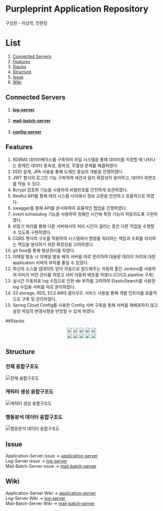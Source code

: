 <h1>Purpleprint Application Repository</h1>
<p>구성원 - 이상학, 전현정</p>

# List
1. [Connected Servers](#connected-servers)
2. [Features](#features)
3. [Stacks](#stacks)
4. [Structure](#structure)
5. [Issue](#issue)
6. [Wiki](#wiki)

## Connected Servers
1. <h4><a href="https://github.com/Purple-Print/log-server">log-server</a></h4>
2. <h4><a href="https://github.com/Purple-Print/PurplePrintMailBatchServer">mail-batch-server</a></h4>
3. <h4><a href="https://github.com/Purple-Print/purpleprintConfig">config-server</a></h4>

## Features
1. RDBMS 데이터베이스를 구축하여 파일 시스템을 통해 데이터를 저장할 때 나타나는 문제인 데이터 종속성, 중복성, 무결성 문제를 해결하였다.
2. DDD 설계, JPA 사용을 통해 도메인 중심의 개발을 진행하였다.
3. JWT 형식의 로그인 기능 구축하여 세션과 달리 확장성이 용이하고, 데이터 위변조를 막을 수 있다.
4. Bcrypt 암호화 기능을 사용하여 비밀번호를 안전하게 보관하였다.
5. Restful API를 통해 여러 시스템 사이에서 정보 교환을 안전하고 효율적으로 하였다.
6. swagger를 통해 API를 문서화하여 효율적인 협업을 진행하였다.
7. event scheduling 기능을 사용하여 정해진 시간에 특정 기능이 작동하도록 구현하였다.
8. 비동기 처리를 통해 다른 서버에서의 처리 시간이 걸리는 동안 다른 작업을 수행할 수 있도록 구현하였다.
9. CQRS 형식의 구조를 적용하여 시스템에서 명령을 처리하는 책임과 조회를 처리하는 책임을 분리하기 위한 확장성을 고려하였다.
10. git flow를 통해 형상관리를 하였다.
11. 이메일 발송 시 이메일 발송 배치 서버를 따로 분리하여 대용량 데이터 처리에 대한 application 서버의 부하를 줄일 수 있었다.
12. 최신의 소스를 업데이트 받아 자동으로 빌드해주는 자동화 툴인 Jenkins를 사용하여 이미지 버전 관리를 하였고 서버 자동화 배포를 하였다.(CI/CD pipeline 구축)
13. 실시간 이동좌표 log 수집으로 인한 db 부하를 고려하여 ElasticSearch를 사용한 log 수집용 서버를 따로 분리하였다.
14. S3 storage, RDS, EC2 AWS 클라우드 서비스 사용을 통해 개발 인프라를 효율적으로 구축 및 관리하였다.
15. Spring Cloud Config를 사용한 Config 서버 구축을 통해 서버를 재배포하지 않고 설정 파일의 변경사항을 반영할 수 있게 하였다.

##Stacks

<div align=center> 
<img src="https://img.shields.io/badge/java-007396?style=for-the-badge&logo=java&logoColor=white">
<img src="https://img.shields.io/badge/spring-6DB33F?style=for-the-badge&logo=spring&logoColor=white">
<img src="https://img.shields.io/badge/mysql-4479A1?style=for-the-badge&logo=mysql&logoColor=white"> 
<img src="https://img.shields.io/badge/linux-FCC624?style=for-the-badge&logo=linux&logoColor=black"> 
<img src="https://img.shields.io/badge/amazonaws-232F3E?style=for-the-badge&logo=amazonaws&logoColor=white">
<br>

<img src="https://img.shields.io/badge/IntelliJ-000000?style=for-the-badge&logo=IntelliJ IDEA&logoColor=white">
<img src="https://img.shields.io/badge/표시할이름-색상?style=for-the-badge&logo=기술스택아이콘&logoColor=white">
<img src="https://img.shields.io/badge/표시할이름-색상?style=for-the-badge&logo=기술스택아이콘&logoColor=white">
<img src="https://img.shields.io/badge/github-181717?style=for-the-badge&logo=github&logoColor=white">
<img src="https://img.shields.io/badge/git-F05032?style=for-the-badge&logo=git&logoColor=white">
<br>
</div>

## Structure
### 전체 융합구조도

![전체 융합구조도](https://user-images.githubusercontent.com/65946607/204196096-114be9ba-a496-43ae-b3c9-ec4aab5b28b1.png)

### 캐릭터 생성 융합구조도

![캐릭터 생성 융합구조도](https://user-images.githubusercontent.com/65946607/204196072-c52422ce-db15-4a17-80f0-60be20515ba9.png)

### 행동분석 데이터 융합구조도

![행동분석 데이터 융합구조도](https://user-images.githubusercontent.com/65946607/204196102-001d60e0-e7a7-4797-b400-b2a2d0a5765e.png)

## Issue

Application-Server issue -> <a href="https://github.com/Purple-Print/network-server/issues">application-server</a></br>
Log-Server issue -> <a href="https://github.com/Purple-Print/log-server/issues">log-server</a></br>
Mail-Batch-Server issue -> <a href="https://github.com/Purple-Print/PurplePrintMailBatchServer/issues">mail-batch-server</a></br>

## Wiki

Application-Server Wiki -> <a href="https://github.com/Purple-Print/network-server/wiki">application-server</a></br>
Log-Server Wiki -> <a href="https://github.com/Purple-Print/log-server/wiki">log-server</a></br>
Mail-Batch-Server Wiki -> <a href="https://github.com/Purple-Print/PurplePrintMailBatchServer/wiki">mail-batch-server</a></br>
